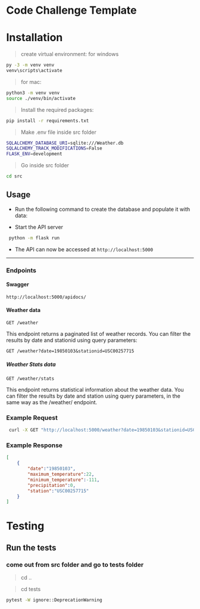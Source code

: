 # Code Challenge Template

# Installation
>create virtual environment:
>for windows
```bash
py -3 -m venv venv
venv\scripts\activate
```
>for mac:
```bash
python3 -m venv venv
source ./venv/bin/activate
```

>Install the required packages:
```bash
pip install -r requirements.txt
```

>Make .env file inside src folder

```bash
SQLALCHEMY_DATABASE_URI=sqlite:///Weather.db
SQLALCHEMY_TRACK_MODIFICATIONS=False
FLASK_ENV=development
```

>Go inside src folder

```bash
cd src
```

## Usage

- Run the following command to create the database and populate it with data:

- Start the API server
```bash
 python -m flask run
```
- The API can now be accessed at `http://localhost:5000`

---

### Endpoints

#### Swagger <br>
 `http://localhost:5000/apidocs/`

#### Weather data
```
GET /weather
```
This endpoint returns a paginated list of weather records. You can filter the results by date and stationid using query parameters:
```
GET /weather?date=19850103&stationid=USC00257715
```

##### Weather Stats data
```
GET /weather/stats

```
This endpoint returns statistical information about the weather data. You can filter the results by date and station using query parameters, in the same way as the /weather/ endpoint.

### Example Request

``` bash
 curl -X GET "http://localhost:5000/weather?date=19850103&stationid=USC00257715"
```
### Example Response
```json
[
    {
        "date":"19850103",
        "maximum_temperature":22,
        "minimum_temperature":-111,
        "precipitation":0,
        "station":"USC00257715"
    }
]
```


# Testing

## Run the tests
### come out from src folder and go to tests folder
>cd ..

>cd tests

```bash
pytest -W ignore::DeprecationWarning
```